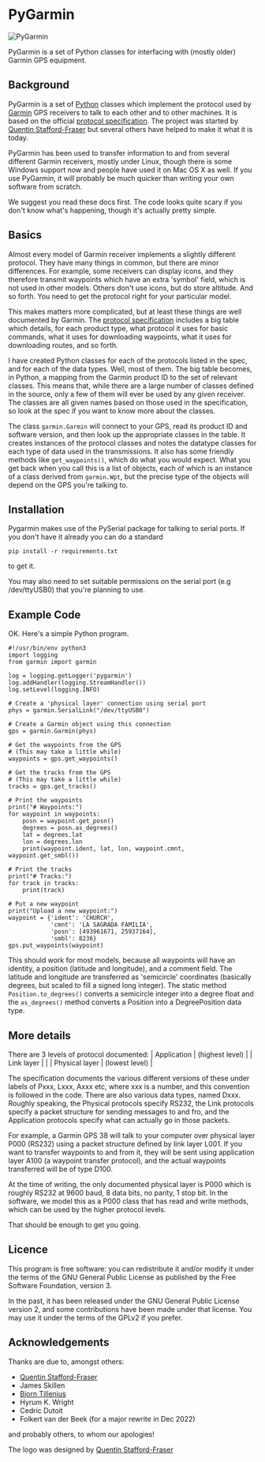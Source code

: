 # PyGarmin

![PyGarmin](pygarmin.png)

PyGarmin is a set of Python classes for interfacing with (mostly older) Garmin
GPS equipment.

## Background

PyGarmin is a set of [Python](https://www.python.org/) classes which implement
the protocol used by [Garmin](https://www.garmin.com/) GPS receivers to talk to
each other and to other machines. It is based on the official [protocol
specification](https://www8.garmin.com/support/commProtocol.html). The project
was started by [Quentin
Stafford-Fraser](https://quentinsf.com/software/pygarmin/) but several others
have helped to make it what it is today.

PyGarmin has been used to transfer information to and from several different
Garmin receivers, mostly under Linux, though there is some Windows support now
and people have used it on Mac OS X as well. If you use PyGarmin, it will
probably be much quicker than writing your own software from scratch.

We suggest you read these docs first. The code looks quite scary if you don't
know what's happening, though it's actually pretty simple.

## Basics

Almost every model of Garmin receiver implements a slightly different protocol.
They have many things in common, but there are minor differences. For example,
some receivers can display icons, and they therefore transmit waypoints which
have an extra 'symbol' field, which is not used in other models. Others don't
use icons, but do store altitude. And so forth. You need to get the protocol
right for your particular model.

This makes matters more complicated, but at least these things are well
documented by Garmin. The [protocol
specification](https://www8.garmin.com/support/commProtocol.html) includes a big
table which details, for each product type, what protocol it uses for basic
commands, what it uses for downloading waypoints, what it uses for downloading
routes, and so forth.

I have created Python classes for each of the protocols listed in the spec, and
for each of the data types. Well, most of them. The big table becomes, in
Python, a mapping from the Garmin product ID to the set of relevant classes.
This means that, while there are a large number of classes defined in the
source, only a few of them will ever be used by any given receiver. The classes
are all given names based on those used in the specification, so look at the
spec if you want to know more about the classes.

The class `garmin.Garmin` will connect to your GPS, read its product ID and
software version, and then look up the appropriate classes in the table. It
creates instances of the protocol classes and notes the datatype classes for
each type of data used in the transmissions. It also has some friendly methods
like `get_waypoints()`, which do what you would expect. What you get back when
you call this is a list of objects, each of which is an instance of a class
derived from `garmin.Wpt`, but the precise type of the objects will depend on
the GPS you're talking to.

## Installation

Pygarmin makes use of the PySerial package for talking to serial ports. If you
don't have it already you can do a standard

    pip install -r requirements.txt

to get it.

You may also need to set suitable permissions on the serial port (e.g
/dev/ttyUSB0) that you're planning to use.

## Example Code

OK. Here's a simple Python program.

    #!/usr/bin/env python3
    import logging
    from garmin import garmin

    log = logging.getLogger('pygarmin')
    log.addHandler(logging.StreamHandler())
    log.setLevel(logging.INFO)

    # Create a 'physical layer' connection using serial port
    phys = garmin.SerialLink("/dev/ttyUSB0")

    # Create a Garmin object using this connection
    gps = garmin.Garmin(phys)

    # Get the waypoints from the GPS
    # (This may take a little while)
    waypoints = gps.get_waypoints()

    # Get the tracks from the GPS
    # (This may take a little while)
    tracks = gps.get_tracks()

    # Print the waypoints
    print("# Waypoints:")
    for waypoint in waypoints:
        posn = waypoint.get_posn()
        degrees = posn.as_degrees()
        lat = degrees.lat
        lon = degrees.lon
        print(waypoint.ident, lat, lon, waypoint.cmnt, waypoint.get_smbl())

    # Print the tracks
    print("# Tracks:")
    for track in tracks:
        print(track)

    # Put a new waypoint
    print("Upload a new waypoint:")
    waypoint = {'ident': 'CHURCH',
                'cmnt': 'LA SAGRADA FAMILIA',
                'posn': [493961671, 25937164],
                'smbl': 8236}
    gps.put_waypoints(waypoint)

This should work for most models, because all waypoints will have an identity, a
position (latitude and longitude), and a comment field. The latitude and
longitude are transferred as 'semicircle' coordinates (basically degrees, but
scaled to fill a signed long integer). The static method `Position.to_degrees()`
converts a semicircle integer into a degree float and the `as_degrees()` method
converts a Position into a DegreePosition data type.

## More details

There are 3 levels of protocol documented:
| Application    | (highest level) |
| Link layer     |                 |
| Physical layer | (lowest level)  |

The specification documents the various different versions of these under labels
of Pxxx, Lxxx, Axxx etc, where xxx is a number, and this convention is followed
in the code. There are also various data types, named Dxxx. Roughly speaking,
the Physical protocols specify RS232, the Link protocols specify a packet
structure for sending messages to and fro, and the Application protocols specify
what can actually go in those packets.

For example, a Garmin GPS 38 will talk to your computer over physical layer P000
(RS232) using a packet structure defined by link layer L001. If you want to
transfer waypoints to and from it, they will be sent using application layer
A100 (a waypoint transfer protocol), and the actual waypoints transferred will
be of type D100.

At the time of writing, the only documented physical layer is P000 which is
roughly RS232 at 9600 baud, 8 data bits, no parity, 1 stop bit. In the software,
we model this as a P000 class that has read and write methods, which can be used
by the higher protocol levels.

That should be enough to get you going.

## Licence

This program is free software: you can redistribute it and/or modify it under
the terms of the GNU General Public License as published by the Free Software
Foundation, version 3.

In the past, it has been released under the GNU General Public License version 2,
and some contributions have been made under that license.
You may use it under the terms of the GPLv2 if you prefer.

## Acknowledgements

Thanks are due to, amongst others:

* [Quentin Stafford-Fraser](https://quentinsf.com/)
* James Skillen
* [Bjorn Tillenius](http://tillenius.me/)
* Hyrum K. Wright
* Cedric Dutoit
* Folkert van der Beek (for a major rewrite in Dec 2022)

and probably others, to whom our apologies!

The logo was designed by [Quentin Stafford-Fraser](https://quentinsf.com/)
